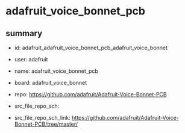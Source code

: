 # adafruit_voice_bonnet_pcb
 
## summary 
* id: adafruit_adafruit_voice_bonnet_pcb_adafruit_voice_bonnet
* user: adafruit
* name: adafruit_voice_bonnet_pcb
* board: adafruit_voice_bonnet
* repo: https://github.com/adafruit/Adafruit-Voice-Bonnet-PCB



* src_file_repo_sch: 
* src_file_repo_sch_link: https://github.com/adafruit/Adafruit-Voice-Bonnet-PCB/tree/master/






